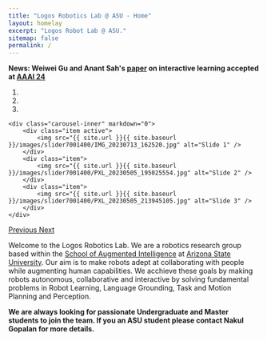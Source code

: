 ```yaml
---
title: "Logos Robotics Lab @ ASU - Home"
layout: homelay
excerpt: "Logos Robot Lab @ ASU."
sitemap: false
permalink: /
---
```


**News: Weiwei Gu and Anant Sah's [paper](https://arxiv.org/abs/2312.13219) on interactive learning accepted at [AAAI 24](https://aaai.org/aaai-conference/)** 


<div markdown="0" id="carousel" class="carousel slide" data-ride="carousel" data-interval="4000" data-pause="hover" >
    <!-- Menu -->
    <ol class="carousel-indicators">
        <li data-target="#carousel" data-slide-to="0" class="active"></li>
        <li data-target="#carousel" data-slide-to="1"></li>
        <li data-target="#carousel" data-slide-to="2"></li>
        <!-- <li data-target="#carousel" data-slide-to="3"></li> -->
        <!-- <li data-target="#carousel" data-slide-to="4"></li>
        <li data-target="#carousel" data-slide-to="5"></li>
        <li data-target="#carousel" data-slide-to="6"></li> -->
    </ol>

    <div class="carousel-inner" markdown="0">
        <div class="item active">
            <img src="{{ site.url }}{{ site.baseurl }}/images/slider7001400/IMG_20230713_162520.jpg" alt="Slide 1" />
        </div>
        <div class="item">
            <img src="{{ site.url }}{{ site.baseurl }}/images/slider7001400/PXL_20230505_195025554.jpg" alt="Slide 2" />
        </div>
        <div class="item">
            <img src="{{ site.url }}{{ site.baseurl }}/images/slider7001400/PXL_20230505_213945105.jpg" alt="Slide 3" />
        </div>
    </div>
  <a class="left carousel-control" href="#carousel" role="button" data-slide="prev">
    <span class="glyphicon glyphicon-chevron-left" aria-hidden="true"></span>
    <span class="sr-only">Previous</span>
  </a>
  <a class="right carousel-control" href="#carousel" role="button" data-slide="next">
    <span class="glyphicon glyphicon-chevron-right" aria-hidden="true"></span>
    <span class="sr-only">Next</span>
  </a>
</div>


Welcome to the Logos Robotics Lab. We are a robotics research group based within the [School of Augmented Intelligence](https://scai.engineering.asu.edu/) at [Arizona State University](https://www.asu.edu/). Our aim is to make robots adept at collaborating with people while augmenting human capabilities. 
We acchieve these goals by making robots autonomous, collaborative and interactive by solving fundamental problems in Robot Learning, Language Grounding, Task and Motion Planning and Perception.      

 **We are always looking for passionate Undergraduate and Master students to join the team. If you an ASU student please contact Nakul Gopalan for more details.** 

<!-- We are a dynamic research group, at the [Leiden Institute of Physics](http://www.physics.leidenuniv.nl) and soon at [LMU](https://www.physik.lmu.de/en/index.html). Our aim is to explore and understand quantum materials, including strange metals, high-temperature superconductors, and quantum critical electron matter. To this end, we develop new quantum sensing and quantum imaging instrumentation to get the key quantum mechanical degrees of freedom. We want to be able to build the perfect instruments to answer the scientific questions we deem most important (see [Research](research)). 


We are very much looking forward to being part of [LMU physics](https://www.physik.lmu.de/en/index.html)! We will build up our instruments right in the center of the city, in the “Sommerfeldkeller”, where Sommerfeld himself worked. We will exchange ideas with world class groups working in quantum physics, cold-atom many-body physics, and 2d quantum materials.

Our move to LMU will likely start around Summer 2024, depending on the state of renovations. 

Currently, we are located at Leiden University, the birthplace of superconductivity and home to Kamerlingh Onnes, Lorentz, Huygens, Einstein, de Sitter, and others (see e.g. [the wall of signatures from Ehrenfest lecturers](https://www.lorentz.leidenuniv.nl/history/colloquium/muur_heel.html)). 

We are grateful for funding from Leiden University, [LMU ](https://www.lmu.de) [NWO](www.nwo.nl) ([Vidi talent scheme](http://www.nwo.nl/en/research-and-results/programmes/Talent+Scheme) and the [Frontiers in Nanoscience program](https://www.universiteitleiden.nl/en/research/research-projects/science/frontiers-of-nanoscience-nanofront)), and from an [ERC starting and consolidator grants](https://erc.europa.eu/funding/starting-grants). -->

 <!-- **We are  looking for passionate new PhD students, Postdocs, and Master students to join the team** [(more info)]({{ site.url }}{{ site.baseurl }}/vacancies) **!** -->




<!-- <figure class="fourth">
  <img src="{{ site.url }}{{ site.baseurl }}/images/logopic/Logo_Leiden.jpg" style="width: 210px">
  <img src="{{ site.url }}{{ site.baseurl }}/images/logopic/Logo_Nanofront.jpg" style="width: 110px">
  <img src="{{ site.url }}{{ site.baseurl }}/images/logopic/Logo_NWO.jpg" style="width: 120px">
  <img src="{{ site.url }}{{ site.baseurl }}/images/logopic/Logo_ERC.jpg" style="width: 110px">
</figure> -->
